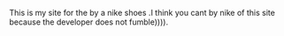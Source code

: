 This is my site for the by a nike shoes .I think you cant by nike of this site because the developer does not fumble)))).
